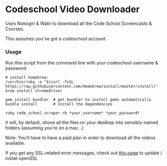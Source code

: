 Codeschool Video Downloader
============================

Uses Nokogiri &amp; Watir to download all the Code School Screencasts & Courses.

This assumes you've got a codeschool account.

### Usage

Run this script from the command line with your codeschool username & password:

    # install homebrew:
    /usr/bin/ruby -e "$(curl -fsSL https://raw.githubusercontent.com/Homebrew/install/master/install)"
    brew install chromedriver

    gem install bundler  # get bundler to install gems automatically
    bundle install       # install the dependencies

    ruby code_school_scraper.rb *your_username* *your_password*

It will, by default, shove all the files on your desktop into sensibly-named folders (assuming you're on a mac...)

Note: You'll have to have a paid plan in order to download all the videos available.

If you get any SSL-related error messages, check out [this page](http://railsapps.github.io/openssl-certificate-verify-failed.html) to update / install openSSL
